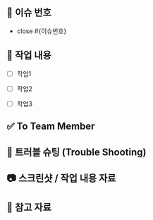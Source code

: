 ## 🎈 이슈 번호
<!--연결된 이슈 작성 -->
- close #{이슈번호}


## 📄 작업 내용
<!--체크박스에 작업 내용 작성 -->
- [ ] 작업1 
- [ ] 작업2 
- [ ] 작업3 


## ✅ To Team Member
<!-- 팀원들에게 전달할 내용을 적어주세요. 없으면 없다고 적기! -->


## 🚀 트러블 슈팅 (Trouble Shooting)
<!-- 작업하는 중에 어려웠던 점 혹은 문제를 해결한 점 작성 -->


## 📷 스크린샷 / 작업 내용 자료


## 🧩 참고 자료
